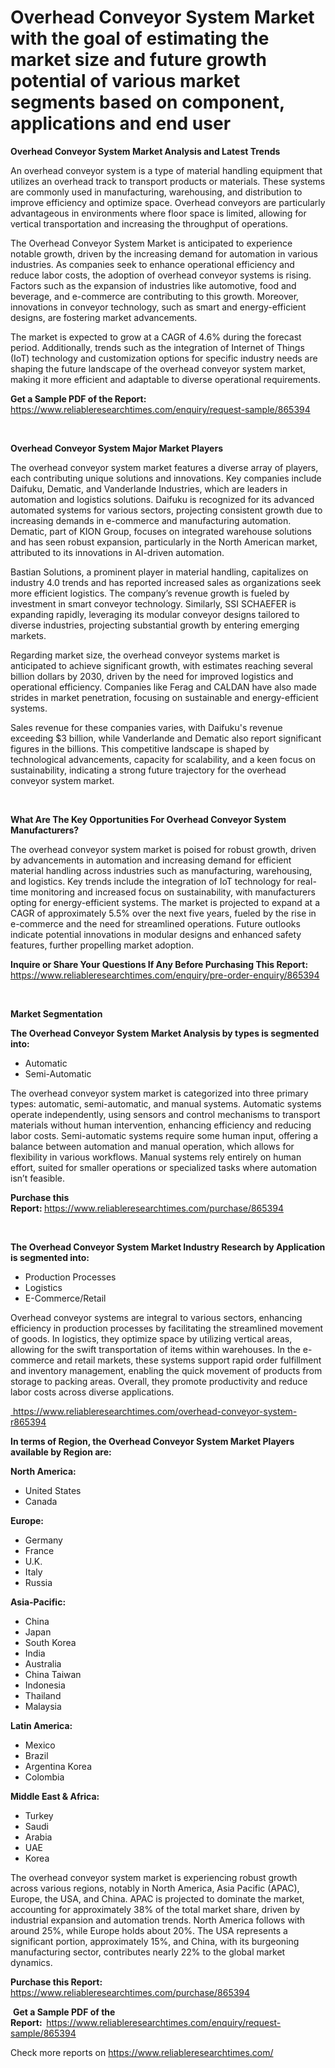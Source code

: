 <p><h1>Overhead Conveyor System Market with the goal of estimating the market size and future growth potential of various market segments based on component, applications and end user</h1></p><p><strong>Overhead Conveyor System Market Analysis and Latest Trends</strong></p>
<p><p>An overhead conveyor system is a type of material handling equipment that utilizes an overhead track to transport products or materials. These systems are commonly used in manufacturing, warehousing, and distribution to improve efficiency and optimize space. Overhead conveyors are particularly advantageous in environments where floor space is limited, allowing for vertical transportation and increasing the throughput of operations.</p><p>The Overhead Conveyor System Market is anticipated to experience notable growth, driven by the increasing demand for automation in various industries. As companies seek to enhance operational efficiency and reduce labor costs, the adoption of overhead conveyor systems is rising. Factors such as the expansion of industries like automotive, food and beverage, and e-commerce are contributing to this growth. Moreover, innovations in conveyor technology, such as smart and energy-efficient designs, are fostering market advancements.</p><p>The market is expected to grow at a CAGR of 4.6% during the forecast period. Additionally, trends such as the integration of Internet of Things (IoT) technology and customization options for specific industry needs are shaping the future landscape of the overhead conveyor system market, making it more efficient and adaptable to diverse operational requirements.</p></p>
<p><strong>Get a Sample PDF of the Report:&nbsp;</strong> <a href="https://www.reliableresearchtimes.com/enquiry/request-sample/865394?utm_campaign=3363&utm_medium=2&utm_source=Github&utm_content=ia&utm_term=09042025&utm_id=overhead-conveyor-system">https://www.reliableresearchtimes.com/enquiry/request-sample/865394</a></p>
<p>&nbsp;</p>
<p><strong>Overhead Conveyor System Major Market Players</strong></p>
<p><p>The overhead conveyor system market features a diverse array of players, each contributing unique solutions and innovations. Key companies include Daifuku, Dematic, and Vanderlande Industries, which are leaders in automation and logistics solutions. Daifuku is recognized for its advanced automated systems for various sectors, projecting consistent growth due to increasing demands in e-commerce and manufacturing automation. Dematic, part of KION Group, focuses on integrated warehouse solutions and has seen robust expansion, particularly in the North American market, attributed to its innovations in AI-driven automation.</p><p>Bastian Solutions, a prominent player in material handling, capitalizes on industry 4.0 trends and has reported increased sales as organizations seek more efficient logistics. The company’s revenue growth is fueled by investment in smart conveyor technology. Similarly, SSI SCHAEFER is expanding rapidly, leveraging its modular conveyor designs tailored to diverse industries, projecting substantial growth by entering emerging markets.</p><p>Regarding market size, the overhead conveyor systems market is anticipated to achieve significant growth, with estimates reaching several billion dollars by 2030, driven by the need for improved logistics and operational efficiency. Companies like Ferag and CALDAN have also made strides in market penetration, focusing on sustainable and energy-efficient systems.</p><p>Sales revenue for these companies varies, with Daifuku's revenue exceeding $3 billion, while Vanderlande and Dematic also report significant figures in the billions. This competitive landscape is shaped by technological advancements, capacity for scalability, and a keen focus on sustainability, indicating a strong future trajectory for the overhead conveyor system market.</p></p>
<p>&nbsp;</p>
<p><strong>What Are The Key Opportunities For Overhead Conveyor System Manufacturers?</strong></p>
<p><p>The overhead conveyor system market is poised for robust growth, driven by advancements in automation and increasing demand for efficient material handling across industries such as manufacturing, warehousing, and logistics. Key trends include the integration of IoT technology for real-time monitoring and increased focus on sustainability, with manufacturers opting for energy-efficient systems. The market is projected to expand at a CAGR of approximately 5.5% over the next five years, fueled by the rise in e-commerce and the need for streamlined operations. Future outlooks indicate potential innovations in modular designs and enhanced safety features, further propelling market adoption.</p></p>
<p><strong>Inquire or Share Your Questions If Any Before Purchasing This Report:</strong> <a href="https://www.reliableresearchtimes.com/enquiry/pre-order-enquiry/865394?utm_campaign=3363&utm_medium=2&utm_source=Github&utm_content=ia&utm_term=09042025&utm_id=overhead-conveyor-system">https://www.reliableresearchtimes.com/enquiry/pre-order-enquiry/865394</a></p>
<p>&nbsp;</p>
<p><strong>Market Segmentation</strong></p>
<p><strong>The Overhead Conveyor System Market Analysis by types is segmented into:</strong></p>
<p><ul><li>Automatic</li><li>Semi-Automatic</li></ul></p>
<p><p>The overhead conveyor system market is categorized into three primary types: automatic, semi-automatic, and manual systems. Automatic systems operate independently, using sensors and control mechanisms to transport materials without human intervention, enhancing efficiency and reducing labor costs. Semi-automatic systems require some human input, offering a balance between automation and manual operation, which allows for flexibility in various workflows. Manual systems rely entirely on human effort, suited for smaller operations or specialized tasks where automation isn’t feasible.</p></p>
<p><strong>Purchase this Report:&nbsp;</strong><a href="https://www.reliableresearchtimes.com/purchase/865394?utm_campaign=3363&utm_medium=2&utm_source=Github&utm_content=ia&utm_term=09042025&utm_id=overhead-conveyor-system">https://www.reliableresearchtimes.com/purchase/865394</a></p>
<p>&nbsp;</p>
<p><strong>The Overhead Conveyor System Market Industry Research by Application is segmented into:</strong></p>
<p><ul><li>Production Processes</li><li>Logistics</li><li>E-Commerce/Retail</li></ul></p>
<p><p>Overhead conveyor systems are integral to various sectors, enhancing efficiency in production processes by facilitating the streamlined movement of goods. In logistics, they optimize space by utilizing vertical areas, allowing for the swift transportation of items within warehouses. In the e-commerce and retail markets, these systems support rapid order fulfillment and inventory management, enabling the quick movement of products from storage to packing areas. Overall, they promote productivity and reduce labor costs across diverse applications.</p></p>
<p><a href="https://www.reliableresearchtimes.com/overhead-conveyor-system-r865394?utm_campaign=3363&utm_medium=2&utm_source=Github&utm_content=ia&utm_term=09042025&utm_id=overhead-conveyor-system">&nbsp;https://www.reliableresearchtimes.com/overhead-conveyor-system-r865394</a></p>
<p><strong>In terms of Region, the Overhead Conveyor System Market Players available by Region are:</strong></p>
<p>
    <p> <strong> North America: </strong>
        <ul>
            <li>United States</li>
            <li>Canada</li>
        </ul>
        </p> 
    <p> <strong> Europe: </strong>
        <ul>
            <li>Germany</li>
            <li>France</li>
            <li>U.K.</li>
            <li>Italy</li>
            <li>Russia</li>
        </ul>
        </p> 
    <p> <strong> Asia-Pacific: </strong>
        <ul>
            <li>China</li>
            <li>Japan</li>
            <li>South Korea</li>
            <li>India</li>
            <li>Australia</li>
            <li>China Taiwan</li>
            <li>Indonesia</li>
            <li>Thailand</li>
            <li>Malaysia</li>
        </ul>
        </p> 
    <p> <strong> Latin America: </strong>
        <ul>
            <li>Mexico</li>
            <li>Brazil</li>
            <li>Argentina Korea</li>
            <li>Colombia</li>
        </ul>
        </p> 
    <p> <strong> Middle East & Africa: </strong>
        <ul>
            <li>Turkey</li>
            <li>Saudi</li>
            <li>Arabia</li>
            <li>UAE</li>
            <li>Korea</li>
        </ul>
    </p>
    </p>
<p><p>The overhead conveyor system market is experiencing robust growth across various regions, notably in North America, Asia Pacific (APAC), Europe, the USA, and China. APAC is projected to dominate the market, accounting for approximately 38% of the total market share, driven by industrial expansion and automation trends. North America follows with around 25%, while Europe holds about 20%. The USA represents a significant portion, approximately 15%, and China, with its burgeoning manufacturing sector, contributes nearly 22% to the global market dynamics.</p></p>
<p><strong>Purchase this Report: </strong><a href="https://www.reliableresearchtimes.com/purchase/865394?utm_campaign=3363&utm_medium=2&utm_source=Github&utm_content=ia&utm_term=09042025&utm_id=overhead-conveyor-system">https://www.reliableresearchtimes.com/purchase/865394</a></p>
<p>&nbsp;<strong>Get a Sample PDF of the Report:&nbsp;&nbsp;</strong><a href="https://www.reliableresearchtimes.com/enquiry/request-sample/865394?utm_campaign=3363&utm_medium=2&utm_source=Github&utm_content=ia&utm_term=09042025&utm_id=overhead-conveyor-system">https://www.reliableresearchtimes.com/enquiry/request-sample/865394</a></p>
<p><strong></strong></p>
<p>Check more reports on <a href="https://www.reliableresearchtimes.com/?utm_campaign=3363&utm_medium=2&utm_source=Github&utm_content=ia&utm_term=09042025&utm_id=overhead-conveyor-system">https://www.reliableresearchtimes.com/</a></p>